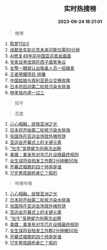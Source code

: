 <div align="center"><h2>实时热搜榜</h2><h4>2023-09-24 18:21:01</h4></div>

> 微博  

1. [陈梦11比0](https://s.weibo.com/weibo?q=%23%E9%99%88%E6%A2%A611%E6%AF%940%23&t=31&band_rank=1&Refer=top)<br />
2. [成都坐车到北京未来可能仅需90分钟](https://s.weibo.com/weibo?q=%23%E6%88%90%E9%83%BD%E5%9D%90%E8%BD%A6%E5%88%B0%E5%8C%97%E4%BA%AC%E6%9C%AA%E6%9D%A5%E5%8F%AF%E8%83%BD%E4%BB%85%E9%9C%8090%E5%88%86%E9%92%9F%23&t=31&band_rank=2&Refer=top)<br />
3. [AI修复49年前中国亚运首金画面](https://s.weibo.com/weibo?q=%23AI%E4%BF%AE%E5%A4%8D49%E5%B9%B4%E5%89%8D%E4%B8%AD%E5%9B%BD%E4%BA%9A%E8%BF%90%E9%A6%96%E9%87%91%E7%94%BB%E9%9D%A2%23&t=31&band_rank=3&Refer=top)<br />
4. [专家谈李佳琦花西子眉笔争议](https://s.weibo.com/weibo?q=%23%E4%B8%93%E5%AE%B6%E8%B0%88%E6%9D%8E%E4%BD%B3%E7%90%A6%E8%8A%B1%E8%A5%BF%E5%AD%90%E7%9C%89%E7%AC%94%E4%BA%89%E8%AE%AE%23&t=31&band_rank=4&Refer=top)<br />
5. [女警一眼就认出吸毒人员一招擒拿](https://s.weibo.com/weibo?q=%23%E5%A5%B3%E8%AD%A6%E4%B8%80%E7%9C%BC%E5%B0%B1%E8%AE%A4%E5%87%BA%E5%90%B8%E6%AF%92%E4%BA%BA%E5%91%98%E4%B8%80%E6%8B%9B%E6%93%92%E6%8B%BF%23&t=31&band_rank=5&Refer=top)<br />
6. [王者荣耀项目 转播](https://s.weibo.com/weibo?q=%E7%8E%8B%E8%80%85%E8%8D%A3%E8%80%80%E9%A1%B9%E7%9B%AE%20%E8%BD%AC%E6%92%AD&t=31&band_rank=6&Refer=top)<br />
7. [中国姑娘与叙利亚民众交换玫瑰](https://s.weibo.com/weibo?q=%23%E4%B8%AD%E5%9B%BD%E5%A7%91%E5%A8%98%E4%B8%8E%E5%8F%99%E5%88%A9%E4%BA%9A%E6%B0%91%E4%BC%97%E4%BA%A4%E6%8D%A2%E7%8E%AB%E7%91%B0%23&t=31&band_rank=7&Refer=top)<br />
8. [日本将启动第二轮核污染水排海](https://s.weibo.com/weibo?q=%23%E6%97%A5%E6%9C%AC%E5%B0%86%E5%90%AF%E5%8A%A8%E7%AC%AC%E4%BA%8C%E8%BD%AE%E6%A0%B8%E6%B1%A1%E6%9F%93%E6%B0%B4%E6%8E%92%E6%B5%B7%23&t=31&band_rank=8&Refer=top)<br />
9. [林孝埈内道一过三](https://s.weibo.com/weibo?q=%E6%9E%97%E5%AD%9D%E5%9F%88%E5%86%85%E9%81%93%E4%B8%80%E8%BF%87%E4%B8%89&t=31&band_rank=9&Refer=top)<br />

> 知乎  


> 百度  

1. [心心相融，绽放亚洲之光](https://www.baidu.com/s?wd=%E5%BF%83%E5%BF%83%E7%9B%B8%E8%9E%8D%EF%BC%8C%E7%BB%BD%E6%94%BE%E4%BA%9A%E6%B4%B2%E4%B9%8B%E5%85%89&sa=fyb_news&rsv_dl=fyb_news)<br />
2. [日本将开始第二轮核污染水排海](https://www.baidu.com/s?wd=%E6%97%A5%E6%9C%AC%E5%B0%86%E5%BC%80%E5%A7%8B%E7%AC%AC%E4%BA%8C%E8%BD%AE%E6%A0%B8%E6%B1%A1%E6%9F%93%E6%B0%B4%E6%8E%92%E6%B5%B7&sa=fyb_news&rsv_dl=fyb_news)<br />
3. [张国伟在亚运会场馆外摊煎饼](https://www.baidu.com/s?wd=%E5%BC%A0%E5%9B%BD%E4%BC%9F%E5%9C%A8%E4%BA%9A%E8%BF%90%E4%BC%9A%E5%9C%BA%E9%A6%86%E5%A4%96%E6%91%8A%E7%85%8E%E9%A5%BC&sa=fyb_news&rsv_dl=fyb_news)<br />
4. [亚运会开幕式上的关键元素](https://www.baidu.com/s?wd=%E4%BA%9A%E8%BF%90%E4%BC%9A%E5%BC%80%E5%B9%95%E5%BC%8F%E4%B8%8A%E7%9A%84%E5%85%B3%E9%94%AE%E5%85%83%E7%B4%A0&sa=fyb_news&rsv_dl=fyb_news)<br />
5. [“社牛”吴艳妮为何再次出圈](https://www.baidu.com/s?wd=%E2%80%9C%E7%A4%BE%E7%89%9B%E2%80%9D%E5%90%B4%E8%89%B3%E5%A6%AE%E4%B8%BA%E4%BD%95%E5%86%8D%E6%AC%A1%E5%87%BA%E5%9C%88&sa=fyb_news&rsv_dl=fyb_news)<br />
6. [美媒：美发布对华芯片设限最终规则](https://www.baidu.com/s?wd=%E7%BE%8E%E5%AA%92%EF%BC%9A%E7%BE%8E%E5%8F%91%E5%B8%83%E5%AF%B9%E5%8D%8E%E8%8A%AF%E7%89%87%E8%AE%BE%E9%99%90%E6%9C%80%E7%BB%88%E8%A7%84%E5%88%99&sa=fyb_news&rsv_dl=fyb_news)<br />
7. [女生误将自拍发工作群2分钟撤50张](https://www.baidu.com/s?wd=%E5%A5%B3%E7%94%9F%E8%AF%AF%E5%B0%86%E8%87%AA%E6%8B%8D%E5%8F%91%E5%B7%A5%E4%BD%9C%E7%BE%A42%E5%88%86%E9%92%9F%E6%92%A450%E5%BC%A0&sa=fyb_news&rsv_dl=fyb_news)<br />
8. [开幕式唱歌的四个帅哥是谁](https://www.baidu.com/s?wd=%E5%BC%80%E5%B9%95%E5%BC%8F%E5%94%B1%E6%AD%8C%E7%9A%84%E5%9B%9B%E4%B8%AA%E5%B8%85%E5%93%A5%E6%98%AF%E8%B0%81&sa=fyb_news&rsv_dl=fyb_news)<br />
9. [17岁男孩跳桥身亡？假的](https://www.baidu.com/s?wd=17%E5%B2%81%E7%94%B7%E5%AD%A9%E8%B7%B3%E6%A1%A5%E8%BA%AB%E4%BA%A1%EF%BC%9F%E5%81%87%E7%9A%84&sa=fyb_news&rsv_dl=fyb_news)<br />

> 哔哩哔哩  

1. [心心相融，绽放亚洲之光](https://www.baidu.com/s?wd=%E5%BF%83%E5%BF%83%E7%9B%B8%E8%9E%8D%EF%BC%8C%E7%BB%BD%E6%94%BE%E4%BA%9A%E6%B4%B2%E4%B9%8B%E5%85%89&sa=fyb_news&rsv_dl=fyb_news)<br />
2. [日本将开始第二轮核污染水排海](https://www.baidu.com/s?wd=%E6%97%A5%E6%9C%AC%E5%B0%86%E5%BC%80%E5%A7%8B%E7%AC%AC%E4%BA%8C%E8%BD%AE%E6%A0%B8%E6%B1%A1%E6%9F%93%E6%B0%B4%E6%8E%92%E6%B5%B7&sa=fyb_news&rsv_dl=fyb_news)<br />
3. [张国伟在亚运会场馆外摊煎饼](https://www.baidu.com/s?wd=%E5%BC%A0%E5%9B%BD%E4%BC%9F%E5%9C%A8%E4%BA%9A%E8%BF%90%E4%BC%9A%E5%9C%BA%E9%A6%86%E5%A4%96%E6%91%8A%E7%85%8E%E9%A5%BC&sa=fyb_news&rsv_dl=fyb_news)<br />
4. [亚运会开幕式上的关键元素](https://www.baidu.com/s?wd=%E4%BA%9A%E8%BF%90%E4%BC%9A%E5%BC%80%E5%B9%95%E5%BC%8F%E4%B8%8A%E7%9A%84%E5%85%B3%E9%94%AE%E5%85%83%E7%B4%A0&sa=fyb_news&rsv_dl=fyb_news)<br />
5. [“社牛”吴艳妮为何再次出圈](https://www.baidu.com/s?wd=%E2%80%9C%E7%A4%BE%E7%89%9B%E2%80%9D%E5%90%B4%E8%89%B3%E5%A6%AE%E4%B8%BA%E4%BD%95%E5%86%8D%E6%AC%A1%E5%87%BA%E5%9C%88&sa=fyb_news&rsv_dl=fyb_news)<br />
6. [美媒：美发布对华芯片设限最终规则](https://www.baidu.com/s?wd=%E7%BE%8E%E5%AA%92%EF%BC%9A%E7%BE%8E%E5%8F%91%E5%B8%83%E5%AF%B9%E5%8D%8E%E8%8A%AF%E7%89%87%E8%AE%BE%E9%99%90%E6%9C%80%E7%BB%88%E8%A7%84%E5%88%99&sa=fyb_news&rsv_dl=fyb_news)<br />
7. [女生误将自拍发工作群2分钟撤50张](https://www.baidu.com/s?wd=%E5%A5%B3%E7%94%9F%E8%AF%AF%E5%B0%86%E8%87%AA%E6%8B%8D%E5%8F%91%E5%B7%A5%E4%BD%9C%E7%BE%A42%E5%88%86%E9%92%9F%E6%92%A450%E5%BC%A0&sa=fyb_news&rsv_dl=fyb_news)<br />
8. [开幕式唱歌的四个帅哥是谁](https://www.baidu.com/s?wd=%E5%BC%80%E5%B9%95%E5%BC%8F%E5%94%B1%E6%AD%8C%E7%9A%84%E5%9B%9B%E4%B8%AA%E5%B8%85%E5%93%A5%E6%98%AF%E8%B0%81&sa=fyb_news&rsv_dl=fyb_news)<br />
9. [17岁男孩跳桥身亡？假的](https://www.baidu.com/s?wd=17%E5%B2%81%E7%94%B7%E5%AD%A9%E8%B7%B3%E6%A1%A5%E8%BA%AB%E4%BA%A1%EF%BC%9F%E5%81%87%E7%9A%84&sa=fyb_news&rsv_dl=fyb_news)<br />
